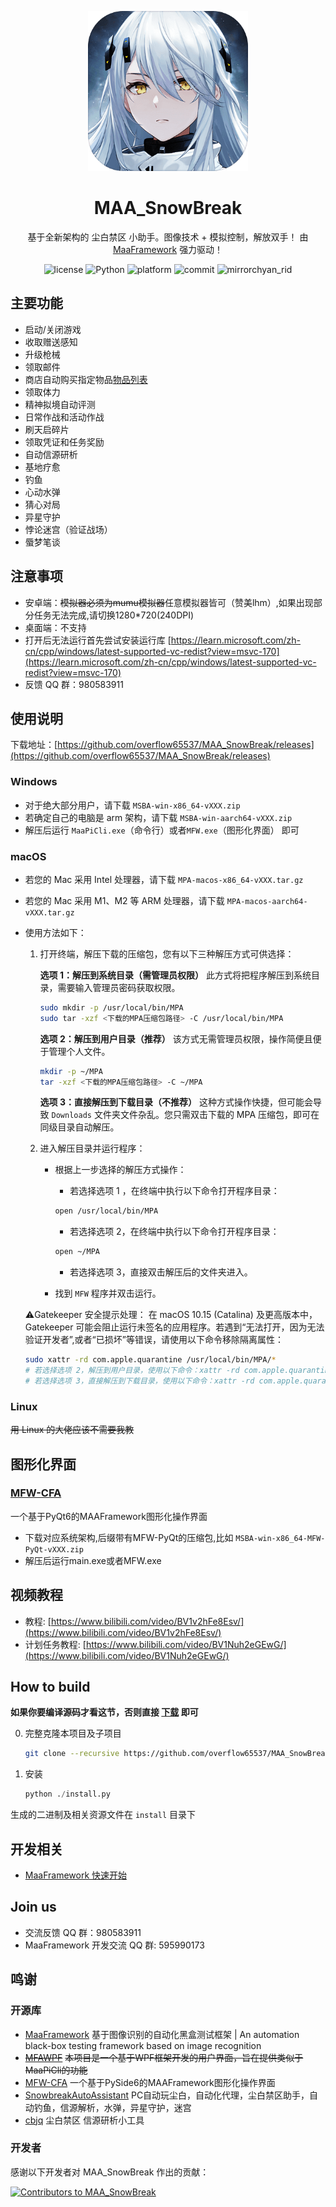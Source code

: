 <!-- markdownlint-disable MD033 MD041 -->

<p align="center">
  <img alt="LOGO" src="logo.png" width="256" height="256" />
</p>

<div align="center">

# MAA_SnowBreak

基于全新架构的 尘白禁区 小助手。图像技术 + 模拟控制，解放双手！
由 [MaaFramework](https://github.com/MaaXYZ/MaaFramework) 强力驱动！

</div>

<p align="center">
  <img alt="license" src="https://img.shields.io/github/license/overflow65537/MAA_SnowBreak">
  <img alt="Python" src="https://img.shields.io/badge/Python-3776AB?logo=python&logoColor=white">
  <img alt="platform" src="https://img.shields.io/badge/platform-Windows-blueviolet">
  <img alt="commit" src="https://img.shields.io/github/commit-activity/m/overflow65537/MAA_SnowBreak">
  <img alt="mirrorchyan_rid" src="https://img.shields.io/badge/mirrorchyan_rid-MAA__SnowBreak-orange">
</p>

## 主要功能

- 启动/关闭游戏
- 收取赠送感知
- 升级枪械
- 领取邮件
- 商店自动购买指定物品[物品列表](docs/物品列表.md)
- 领取体力
- 精神拟境自动评测
- 日常作战和活动作战
- 刷天启碎片
- 领取凭证和任务奖励
- 自动信源研析
- 基地疗愈
- 钓鱼
- 心动水弹
- 猜心对局
- 异星守护
- 悖论迷宫（验证战场）
- 蜃梦笔谈

## 注意事项

- 安卓端：~~模拟器必须为mumu模拟器~~任意模拟器皆可（赞美lhm）,如果出现部分任务无法完成,请切换1280*720(240DPI)
- 桌面端：不支持
- 打开后无法运行首先尝试安装运行库 [https://learn.microsoft.com/zh-cn/cpp/windows/latest-supported-vc-redist?view=msvc-170](https://learn.microsoft.com/zh-cn/cpp/windows/latest-supported-vc-redist?view=msvc-170)
- 反馈 QQ 群：980583911

## 使用说明

下载地址：[https://github.com/overflow65537/MAA_SnowBreak/releases](https://github.com/overflow65537/MAA_SnowBreak/releases)

### Windows

- 对于绝大部分用户，请下载 `MSBA-win-x86_64-vXXX.zip`
- 若确定自己的电脑是 arm 架构，请下载 `MSBA-win-aarch64-vXXX.zip`
- 解压后运行 `MaaPiCli.exe`（命令行）或者`MFW.exe`（图形化界面） 即可

### macOS

- 若您的 Mac 采用 Intel 处理器，请下载 `MPA-macos-x86_64-vXXX.tar.gz`
- 若您的 Mac 采用 M1、M2 等 ARM 处理器，请下载 `MPA-macos-aarch64-vXXX.tar.gz`
- 使用方法如下：
  1. 打开终端，解压下载的压缩包，您有以下三种解压方式可供选择：

      **选项 1：解压到系统目录（需管理员权限）**
      此方式将把程序解压到系统目录，需要输入管理员密码获取权限。

      ```zsh
      sudo mkdir -p /usr/local/bin/MPA
      sudo tar -xzf <下载的MPA压缩包路径> -C /usr/local/bin/MPA
      ```

      **选项 2：解压到用户目录（推荐）**
      该方式无需管理员权限，操作简便且便于管理个人文件。

      ```zsh
      mkdir -p ~/MPA
      tar -xzf <下载的MPA压缩包路径> -C ~/MPA
      ```

      **选项 3：直接解压到下载目录（不推荐）**
      这种方式操作快捷，但可能会导致 `Downloads` 文件夹文件杂乱。您只需双击下载的 MPA 压缩包，即可在同级目录自动解压。

  2. 进入解压目录并运行程序：
      - 根据上一步选择的解压方式操作：
          - 若选择选项 1 ，在终端中执行以下命令打开程序目录：

          ```zsh
          open /usr/local/bin/MPA
          ```

          - 若选择选项 2，在终端中执行以下命令打开程序目录：

          ```zsh
          open ~/MPA
          ```

          - 若选择选项 3，直接双击解压后的文件夹进入。
      - 找到 `MFW` 程序并双击运行。

  ⚠️Gatekeeper 安全提示处理：
  在 macOS 10.15 (Catalina) 及更高版本中，Gatekeeper 可能会阻止运行未签名的应用程序。若遇到“无法打开，因为无法验证开发者”,或者“已损坏”等错误，请使用以下命令移除隔离属性：

  ```zsh
  sudo xattr -rd com.apple.quarantine /usr/local/bin/MPA/*
  # 若选择选项 2，解压到用户目录，使用以下命令：xattr -rd com.apple.quarantine ~/MPA/*
  # 若选择选项 3，直接解压到下载目录，使用以下命令：xattr -rd com.apple.quarantine <下载目录>/MPA/*


### Linux

~~用 Linux 的大佬应该不需要我教~~

## 图形化界面

### [MFW-CFA](https://github.com/overflow65537/MFW-PyQt6)

一个基于PyQt6的MAAFramework图形化操作界面
  
- 下载对应系统架构,后缀带有MFW-PyQt的压缩包,比如 `MSBA-win-x86_64-MFW-PyQt-vXXX.zip`
- 解压后运行main.exe或者MFW.exe

## 视频教程

- 教程: [https://www.bilibili.com/video/BV1v2hFe8Esv/](https://www.bilibili.com/video/BV1v2hFe8Esv/)
- 计划任务教程: [https://www.bilibili.com/video/BV1Nuh2eGEwG/](https://www.bilibili.com/video/BV1Nuh2eGEwG/)

## How to build

**如果你要编译源码才看这节，否则直接 [下载](https://github.com/overflow65537/MAA_SnowBreak/releases) 即可**

0. 完整克隆本项目及子项目

   ```bash
   git clone --recursive https://github.com/overflow65537/MAA_SnowBreak.git
   ```

1. 安装

   ```python
   python ./install.py
   ```

生成的二进制及相关资源文件在 `install` 目录下

## 开发相关

- [MaaFramework 快速开始](https://github.com/MaaAssistantArknights/MaaFramework/blob/main/docs/zh_cn/1.1-%E5%BF%AB%E9%80%9F%E5%BC%80%E5%A7%8B.md)

## Join us

- 交流反馈 QQ 群：980583911
- MaaFramework 开发交流 QQ 群: 595990173

## 鸣谢

### 开源库

- [MaaFramework](https://github.com/MaaXYZ/MaaFramework)
  基于图像识别的自动化黑盒测试框架 | An automation black-box testing framework based on image recognition
- ~~[MFAWPF](https://github.com/SweetSmellFox/MFAWPF)~~
  ~~本项目是一个基于WPF框架开发的用户界面，旨在提供类似于MaaPiCli的功能~~
- [MFW-CFA](https://github.com/overflow65537/MFW-PyQt6)
  一个基于PySide6的MAAFramework图形化操作界面
- [SnowbreakAutoAssistant](https://github.com/LaoZhuJackson/SnowbreakAutoAssistant)
  PC自动玩尘白，自动化代理，尘白禁区助手，自动钓鱼，信源解析，水弹，异星守护，迷宫
- [cbjq](https://github.com/CmdBlockZQG/cbjq)
  尘白禁区 信源研析小工具

### 开发者

感谢以下开发者对 MAA_SnowBreak 作出的贡献：

<a href="https://github.com/overflow65537/MAA_SnowBreak/graphs/contributors">
  <img src="https://contrib.rocks/image?repo=overflow65537/MAA_SnowBreak&max=1000" alt="Contributors to MAA_SnowBreak"/>
</a>
